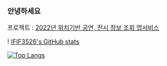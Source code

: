 ### 안녕하세요

프로젝트 : [2022년 위치기반 공연, 전시 정보 조회 앱서비스](https://github.com/IFIF3526/show_app_ifif3526/tree/main)

! [IFIF3526's GitHub stats](https://github-readme-stats.vercel.app/api?username=IFIF3526&show_icons=true&theme=onedark) 

[![Top Langs](https://github-readme-stats.vercel.app/api/top-langs/?username=IFIF3526&layout=compact)](https://github.com/IFIF3526/github-readme-stats)

